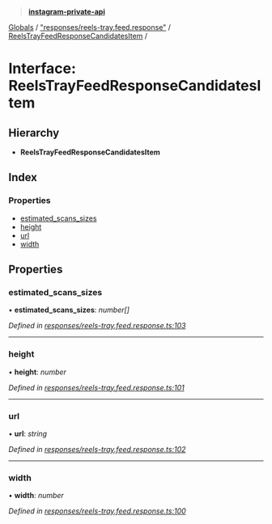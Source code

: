 > **[instagram-private-api](../README.md)**

[Globals](../README.md) / ["responses/reels-tray.feed.response"](../modules/_responses_reels_tray_feed_response_.md) / [ReelsTrayFeedResponseCandidatesItem](_responses_reels_tray_feed_response_.reelstrayfeedresponsecandidatesitem.md) /

# Interface: ReelsTrayFeedResponseCandidatesItem

## Hierarchy

* **ReelsTrayFeedResponseCandidatesItem**

## Index

### Properties

* [estimated_scans_sizes](_responses_reels_tray_feed_response_.reelstrayfeedresponsecandidatesitem.md#estimated_scans_sizes)
* [height](_responses_reels_tray_feed_response_.reelstrayfeedresponsecandidatesitem.md#height)
* [url](_responses_reels_tray_feed_response_.reelstrayfeedresponsecandidatesitem.md#url)
* [width](_responses_reels_tray_feed_response_.reelstrayfeedresponsecandidatesitem.md#width)

## Properties

###  estimated_scans_sizes

• **estimated_scans_sizes**: *number[]*

*Defined in [responses/reels-tray.feed.response.ts:103](https://github.com/dilame/instagram-private-api/blob/01eb399/src/responses/reels-tray.feed.response.ts#L103)*

___

###  height

• **height**: *number*

*Defined in [responses/reels-tray.feed.response.ts:101](https://github.com/dilame/instagram-private-api/blob/01eb399/src/responses/reels-tray.feed.response.ts#L101)*

___

###  url

• **url**: *string*

*Defined in [responses/reels-tray.feed.response.ts:102](https://github.com/dilame/instagram-private-api/blob/01eb399/src/responses/reels-tray.feed.response.ts#L102)*

___

###  width

• **width**: *number*

*Defined in [responses/reels-tray.feed.response.ts:100](https://github.com/dilame/instagram-private-api/blob/01eb399/src/responses/reels-tray.feed.response.ts#L100)*